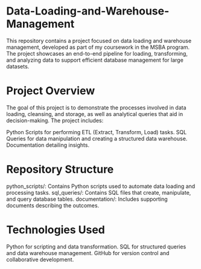 # Data-Loading-and-Warehouse-Management
This repository contains a project focused on data loading and warehouse management, developed as part of my coursework in the MSBA program. The project showcases an end-to-end pipeline for loading, transforming, and analyzing data to support efficient database management for large datasets.

# Project Overview
The goal of this project is to demonstrate the processes involved in data loading, cleansing, and storage, as well as analytical queries that aid in decision-making. The project includes:

Python Scripts for performing ETL (Extract, Transform, Load) tasks.
SQL Queries for data manipulation and creating a structured data warehouse.
Documentation detailing insights.

# Repository Structure
python_scripts/: Contains Python scripts used to automate data loading and processing tasks.
sql_queries/: Contains SQL files that create, manipulate, and query database tables.
documentation/: Includes supporting documents describing the outcomes.

# Technologies Used
Python for scripting and data transformation.
SQL for structured queries and data warehouse management.
GitHub for version control and collaborative development.
